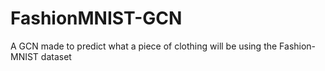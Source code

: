 # FashionMNIST-GCN
A GCN made to predict what a piece of clothing will be using the Fashion-MNIST dataset

